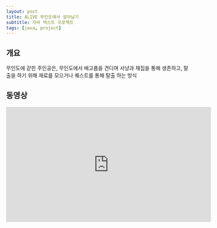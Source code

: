```yaml
---
layout: post
title: ALIVE 무인도에서 살아남기
subtitle: 자바 텍스트 프로젝트
tags: [java, project]
---
```


## 개요

무인도에 갇힌 주인공은, 무인도에서 배고픔을 견디며 사냥과 채집을 통해 생존하고, 탈출을 하기 위해 재료를 모으거나 퀘스트를 통해 탈출 하는 방식

## 동영상

<iframe width="560" height="315" src="https://www.youtube.com/embed/ProO-0UMWHU" frameborder="0" allow="accelerometer; autoplay; clipboard-write; encrypted-media; gyroscope; picture-in-picture" allowfullscreen></iframe>
